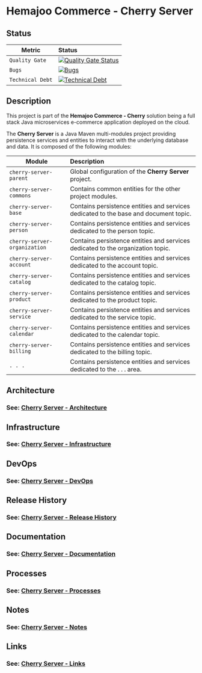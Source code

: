 # Hemajoo Commerce - Cherry Server

## Status


| Metric           | Status                                                 |
|------------------|:-------------------------------------------------------|
| `Quality Gate`   | [![Quality Gate Status](https://sonarcloud.io/api/project_badges/measure?project=com.hemajoo.commerce%3Acherry-server&metric=alert_status)](https://sonarcloud.io/summary/new_code?id=com.hemajoo.commerce%3Acherry-server) |
| `Bugs`           | [![Bugs](https://sonarcloud.io/api/project_badges/measure?project=com.hemajoo.commerce%3Acherry-server&metric=bugs)](https://sonarcloud.io/summary/new_code?id=com.hemajoo.commerce%3Acherry-server) |
| `Technical Debt` | [![Technical Debt](https://sonarcloud.io/api/project_badges/measure?project=com.hemajoo.commerce%3Acherry-server&metric=sqale_index)](https://sonarcloud.io/summary/new_code?id=com.hemajoo.commerce%3Acherry-server) |


## Description

This project is part of the **Hemajoo Commerce - Cherry** solution being a full stack Java microservices e-commerce application deployed on the cloud.

The **Cherry Server** is a Java Maven multi-modules project providing persistence services and entities to interact with the underlying database and data. It is composed of the following modules:

| Module                       | Description                                                                          |
|------------------------------|:-------------------------------------------------------------------------------------|
| `cherry-server-parent`       | Global configuration of the **Cherry Server** project.                               |
| `cherry-server-commons`      | Contains common entities for the other project modules.                              |
| `cherry-server-base`         | Contains persistence entities and services dedicated to the base and document topic. |
| `cherry-server-person`       | Contains persistence entities and services dedicated to the person topic.            |
| `cherry-server-organization` | Contains persistence entities and services dedicated to the organization topic.      |
| `cherry-server-account`      | Contains persistence entities and services dedicated to the account topic.           |
| `cherry-server-catalog`      | Contains persistence entities and services dedicated to the catalog topic.           |
| `cherry-server-product`      | Contains persistence entities and services dedicated to the product topic.           |
| `cherry-server-service`      | Contains persistence entities and services dedicated to the service topic.           |
| `cherry-server-calendar`     | Contains persistence entities and services dedicated to the calendar topic.          |
| `cherry-server-billing`      | Contains persistence entities and services dedicated to the billing topic.           |
| `. . .`                      | Contains persistence entities and services dedicated to the . . . area.              |

## Architecture

### See: [Cherry Server - Architecture](./doc/architecture.md)

## Infrastructure

### See: [Cherry Server - Infrastructure](./doc/infrastructure.md)

## DevOps

### See: [Cherry Server - DevOps](./doc/devops.md)

## Release History

### See: [Cherry Server - Release History](./doc/release_history.md)

## Documentation

### See: [Cherry Server - Documentation](./doc/documentation.md)

## Processes

### See: [Cherry Server - Processes](./doc/processes.md)

## Notes

### See: [Cherry Server - Notes](./doc/notes.md)

## Links

### See: [Cherry Server - Links](./doc/links.md)
